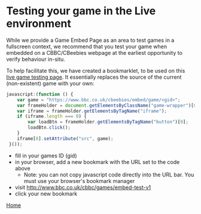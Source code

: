 # Testing your game in the Live environment

While we provide a Game Embed Page as an area to test games in a fullscreen context, 
we recommend that you test your game when embedded on a CBBC/CBeebies webpage at the
earliest opportunity to verify behaviour in-situ.

To help facilitate this, we have created a bookmarklet, to be used on this
[live game testing page](https://www.bbc.co.uk/cbbc/games/embed-test-v1). It essentially replaces the source of the current
(non-existent) game with your own:

```javascript
javascript:(function () {
    var game = "https://www.bbc.co.uk/cbeebies/embed/game/<gid>";
    var frameHolder = document.getElementsByClassName("game-wrapper")[0];
    var iframe = frameHolder.getElementsByTagName("iframe");
    if (iframe.length === 0) {
        var loadBtn = frameHolder.getElementsByTagName("button")[0];
        loadBtn.click();
    }
    iframe[0].setAttribute("src", game);
 }());
 ```

- fill in your games ID (gid)
- in your browser, add a new bookmark with the URL set to the code above
  - Note: you can not copy javascript code directly into the URL bar. You must
    use your browser's bookmark manager
- visit http://www.bbc.co.uk/cbbc/games/embed-test-v1
- click your new bookmark

[Home](../README.md)
